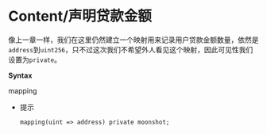 # Content/声明贷款金额

像上一章一样，我们在这里仍然建立一个映射用来记录用户贷款金额数量，依然是`address`到`uint256`，只不过这次我们不希望外人看见这个映射，因此可见性我们设置为`private`。

**Syntax**

mapping

- 提示
    
    ```solidity
    mapping(uint => address) private moonshot;
    ```